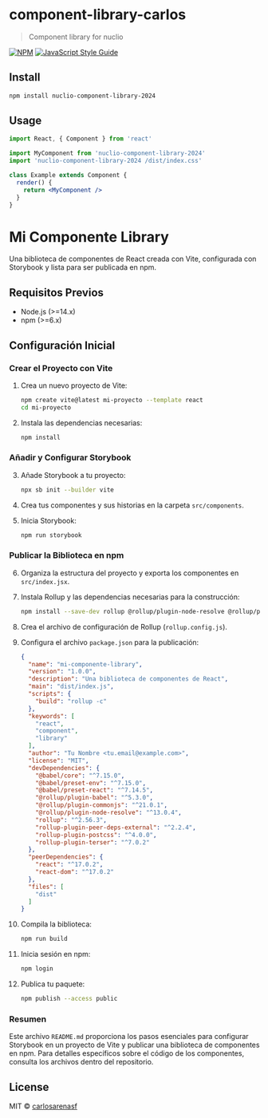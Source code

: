 # component-library-carlos

> Component library for nuclio 

[![NPM](https://img.shields.io/npm/v/component-library-carlos.svg)](https://www.npmjs.com/package/component-library-carlos) [![JavaScript Style Guide](https://img.shields.io/badge/code_style-standard-brightgreen.svg)](https://standardjs.com)

## Install

```bash
npm install nuclio-component-library-2024 
```

## Usage

```jsx
import React, { Component } from 'react'

import MyComponent from 'nuclio-component-library-2024'
import 'nuclio-component-library-2024 /dist/index.css'

class Example extends Component {
  render() {
    return <MyComponent />
  }
}
```


# Mi Componente Library

Una biblioteca de componentes de React creada con Vite, configurada con Storybook y lista para ser publicada en npm.

## Requisitos Previos

- Node.js (>=14.x)
- npm (>=6.x)

## Configuración Inicial

### Crear el Proyecto con Vite

1. Crea un nuevo proyecto de Vite:
    ```bash
    npm create vite@latest mi-proyecto --template react
    cd mi-proyecto
    ```

2. Instala las dependencias necesarias:
    ```bash
    npm install
    ```

### Añadir y Configurar Storybook

3. Añade Storybook a tu proyecto:
    ```bash
    npx sb init --builder vite
    ```

4. Crea tus componentes y sus historias en la carpeta `src/components`.

5. Inicia Storybook:
    ```bash
    npm run storybook
    ```

### Publicar la Biblioteca en npm

6. Organiza la estructura del proyecto y exporta los componentes en `src/index.jsx`.

7. Instala Rollup y las dependencias necesarias para la construcción:
    ```bash
    npm install --save-dev rollup @rollup/plugin-node-resolve @rollup/plugin-commonjs @rollup/plugin-babel @rollup/plugin-terser rollup-plugin-peer-deps-external rollup-plugin-postcss
    ```

8. Crea el archivo de configuración de Rollup (`rollup.config.js`).

9. Configura el archivo `package.json` para la publicación:
    ```json
    {
      "name": "mi-componente-library",
      "version": "1.0.0",
      "description": "Una biblioteca de componentes de React",
      "main": "dist/index.js",
      "scripts": {
        "build": "rollup -c"
      },
      "keywords": [
        "react",
        "component",
        "library"
      ],
      "author": "Tu Nombre <tu.email@example.com>",
      "license": "MIT",
      "devDependencies": {
        "@babel/core": "^7.15.0",
        "@babel/preset-env": "^7.15.0",
        "@babel/preset-react": "^7.14.5",
        "@rollup/plugin-babel": "^5.3.0",
        "@rollup/plugin-commonjs": "^21.0.1",
        "@rollup/plugin-node-resolve": "^13.0.4",
        "rollup": "^2.56.3",
        "rollup-plugin-peer-deps-external": "^2.2.4",
        "rollup-plugin-postcss": "^4.0.0",
        "rollup-plugin-terser": "^7.0.2"
      },
      "peerDependencies": {
        "react": "^17.0.2",
        "react-dom": "^17.0.2"
      },
      "files": [
        "dist"
      ]
    }
    ```

10. Compila la biblioteca:
    ```bash
    npm run build
    ```

11. Inicia sesión en npm:
    ```bash
    npm login
    ```

12. Publica tu paquete:
    ```bash
    npm publish --access public
    ```

### Resumen

Este archivo `README.md` proporciona los pasos esenciales para configurar Storybook en un proyecto de Vite y publicar una biblioteca de componentes en npm. Para detalles específicos sobre el código de los componentes, consulta los archivos dentro del repositorio.


## License

MIT © [carlosarenasf](https://github.com/carlosarenasf)